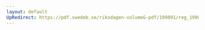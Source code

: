 ```yaml
---
layout: default
UpRedirect: https://pdf.swedeb.se/riksdagen-volumeG-pdf/199091/reg_199091/reg_199091_0315.pdf
---
```

